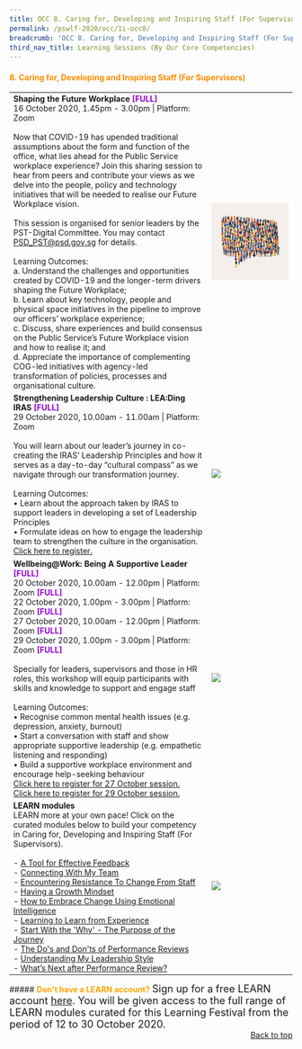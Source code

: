 ```yaml
---
title: OCC 8. Caring for, Developing and Inspiring Staff (For Supervisors)
permalink: /pswlf-2020/occ/1i-occ8/
breadcrumb: 'OCC 8. Caring for, Developing and Inspiring Staff (For Supervisors)'
third_nav_title: Learning Sessions (By Our Core Competencies)
---
```

#### <font color="darkorange"><b>8. Caring for, Developing and Inspiring Staff (For Supervisors)</b></font>
<table>
       <col width="70%"> 
            <col width="30%"> 

<tr> 
    <td>
      <b>Shaping the Future Workplace </b><b><font color="darkviolet"> [FULL]</font></b>
      <br>16 October 2020, 1.45pm - 3.00pm | Platform: Zoom
      <br>       
      <br>Now that COVID-19 has upended traditional assumptions about the form and function of the office, what lies ahead for the Public Service workplace experience? Join this sharing session to hear from peers and contribute your views as we delve into the people, policy and technology initiatives that will be needed to realise our Future Workplace vision.   
      <br>   
      <br>This session is organised for senior leaders by the PST-Digital Committee. You may contact <a href="mailto:PSD_PST@psd.gov.sg">PSD_PST@psd.gov.sg</a> for details.      
      <br>
      <br>Learning Outcomes:
      <br> a. Understand the challenges and opportunities created by COVID-19 and the longer-term drivers shaping the Future Workplace;
      <br> b. Learn about key technology, people and physical space initiatives in the pipeline to improve our officers’ workplace experience;
      <br> c. Discuss, share experiences and build consensus on the Public Service’s Future Workplace vision and how to realise it; and
      <br> d. Appreciate the importance of complementing COG-led initiatives with agency-led transformation of policies, processes and organisational culture.
      <br>
    </td>    
<td>
     <img src="/images/engage13.jpg">
    </td>
</tr>	
<tr> 
    <td>
      <b>Strengthening Leadership Culture : LEA:Ding IRAS </b> <b><font color="darkviolet"> [FULL]</font></b>
      <br>29 October 2020, 10.00am - 11.00am | Platform: Zoom
      <br>       
      <br>You will learn about our leader’s journey in co-creating the IRAS’ Leadership Principles and how it serves as a day-to-day “cultural compass” as we navigate through our transformation journey.
      <br>
      <br>Learning Outcomes:
      <br>• Learn about the approach taken by IRAS to support leaders in developing a set of Leadership Principles 
      <br>• Formulate ideas on how to engage the leadership team to strengthen the culture in the organisation. 
      <br>
      <a href="https://www.eventbrite.sg/e/strengthening-leadership-culture-leading-iras-tickets-119203012419">Click here to register.</a> 
    </td>    
<td>
     <img src="/images/change3.jpg">
    </td>
</tr>
<tr> 
    <td>
      <b>Wellbeing@Work: Being A Supportive Leader </b> <b><font color="darkviolet"> [FULL]</font></b>
      <br>20 October 2020, 10.00am - 12.00pm | Platform: Zoom <b><font color="darkviolet"> [FULL]</font></b>
      <br>22 October 2020, 1.00pm - 3.00pm | Platform: Zoom <b><font color="darkviolet"> [FULL]</font></b>
      <br>27 October 2020, 10.00am - 12.00pm | Platform: Zoom <b><font color="darkviolet"> [FULL]</font></b>
      <br>29 October 2020, 1.00pm - 3.00pm | Platform: Zoom <b><font color="darkviolet"> [FULL]</font></b>
      <br>       
      <br>Specially for leaders, supervisors and those in HR roles, this workshop will equip participants with skills and knowledge to support and engage staff
      <br>
      <br>Learning Outcomes:
      <br>• Recognise common mental health issues (e.g. depression, anxiety, burnout) 
      <br>• Start a conversation with staff and show appropriate supportive leadership (e.g. empathetic listening and responding)
      <br>• Build a supportive workplace environment and encourage help-seeking behaviour
      <br>
      <a href="https://www.eventbrite.sg/e/wellbeingwork-being-a-supportive-leader-run-3-tickets-118420925175">Click here to register for 27 October session.</a><br>
      <a href="https://www.eventbrite.sg/e/wellbeingwork-being-a-supportive-leader-run-4-tickets-118423290249">Click here to register for 29 October session.</a><br>
    </td>    
<td>
     <img src="/images/engage8.jpg">
    </td>
</tr>

<tr> 
    <td>	     
      <b>LEARN modules</b>
      <br>LEARN more at your own pace! Click on the curated modules below to build your competency in Caring for, Developing and Inspiring Staff (For Supervisors).
	<br><br>
- <a href="https://www.learn.gov.sg/dlp/student/course/8032">A Tool for Effective Feedback</a><br>
- <a href="https://www.learn.gov.sg/dlp/student/course/8055">Connecting With My Team</a><br>
- <a href="https://www.learn.gov.sg/dlp/student/course/302">Encountering Resistance To Change From Staff</a><br>
- <a href="https://www.learn.gov.sg/dlp/student/course/8059">Having a Growth Mindset</a><br>
- <a href="https://www.learn.gov.sg/dlp/student/course/11895">How to Embrace Change Using Emotional Intelligence</a><br>
- <a href="https://www.learn.gov.sg/dlp/student/course/7939">Learning to Learn from Experience</a><br>
- <a href="https://www.learn.gov.sg/dlp/student/course/8057">Start With the 'Why' - The Purpose of the Journey</a><br>
- <a href="https://www.learn.gov.sg/dlp/student/course/7976">The Do's and Don'ts of Performance Reviews</a><br>
- <a href="https://www.learn.gov.sg/dlp/student/course/8062">Understanding My Leadership Style</a><br>
- <a href="https://www.learn.gov.sg/dlp/student/course/7974">What’s Next after Performance Review?</a><br>	
    </td>
	<td>
     <img src="/images/learnlogowhitebg.jpg">
    </td>
</tr>
</table>
##### <font color="orange"><b>Don't have a LEARN account?</b></font>
<font size="4.5">Sign up for a free LEARN account <a href="https://go.gov.sg/lv4xad">here</a>. You will be given access to the full range of LEARN modules curated for this Learning Festival from the period of 12 to 30 October 2020.</font>
<br>

<div style="text-align: right"><a href="#top">Back to top</a></div>



